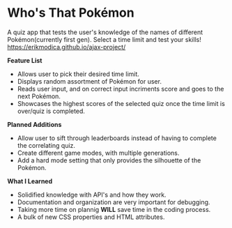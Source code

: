 # Who's That Pokémon

A quiz app that tests the user's knowledge of the names of different Pokémon(currently first gen). Select a time limit and test your skills!
https://erikmodica.github.io/ajax-project/

**Feature List**
* Allows user to pick their desired time limit.
* Displays random assortment of Pokémon for user.
* Reads user input, and on correct input incriments score and goes to the next Pokémon.
* Showcases the highest scores of the selected quiz once the time limit is over/quiz is completed.

**Planned Additions**
* Allow user to sift through leaderboards instead of having to complete the correlating quiz.
* Create different game modes, with multiple generations.
* Add a hard mode setting that only provides the silhouette of the Pokémon.

**What I Learned**
* Solidified knowledge with API's and how they work.
* Documentation and organization are very important for debugging.
* Taking more time on plannig **WILL** save time in the coding process.
* A bulk of new CSS properties and HTML attributes.
